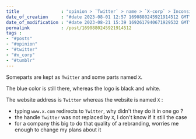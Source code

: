 ```yaml
---
title                : "opinion > `Twitter` > name > `X-corp` > Inconsistant rebranding "
date_of_creation     : "#date 2023-08-01 12:57 1690880245921914512 GMT"
date_of_modification : "#date 2023-08-21 15:39 1692617940671929532 GMT"
permalink            : /post/1690880245921914512
tags :
- "#posts"
- "#opinion"
- "#twitter"
- "#x_corp"
- "#tumblr"
---
```


Someparts are kept as `Twitter` and some parts named `X`.

The blue color is still there, whereas the logo is black and white.

The website address is `Twitter` whereas the website is named `X` :
- typing `www.x.com` redirects to `Twitter`, why didn't they do it in one go ?
- the handle `Twitter` was not replaced by `X`, I don't know if it still the case
- for a company this big to do that quality of a rebranding, worries me enough to change my plans about it

